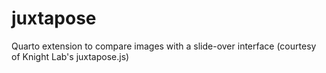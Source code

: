# juxtapose
Quarto extension to compare images with a slide-over interface (courtesy of Knight Lab's juxtapose.js)
